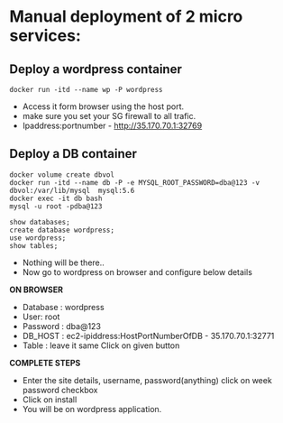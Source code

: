 # Manual deployment of 2 micro services:
## Deploy a wordpress container
```
docker run -itd --name wp -P wordpress
```
- Access it form browser using the host port.
- make sure you set your SG firewall to all trafic.
- Ipaddress:portnumber - http://35.170.70.1:32769
## Deploy a DB container
```
docker volume create dbvol
docker run -itd --name db -P -e MYSQL_ROOT_PASSWORD=dba@123 -v dbvol:/var/lib/mysql  mysql:5.6
docker exec -it db bash
mysql -u root -pdba@123

show databases;
create database wordpress;
use wordpress;
show tables;
```
- Nothing will be there..
- Now go to wordpress on browser and configure below details

**ON BROWSER**
  
- Database : wordpress
- User: root
- Password : dba@123
- DB_HOST : ec2-ipiddress:HostPortNumberOfDB - 35.170.70.1:32771
- Table : leave it same
Click on given button

**COMPLETE STEPS**

- Enter the site details, username, password(anything) click on week password checkbox
- Click on install
- You will be on wordpress application.
